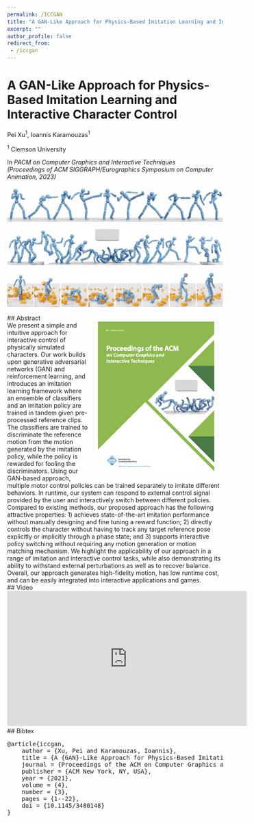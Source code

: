 ```yaml
---
permalink: /ICCGAN
title: "A GAN-Like Approach for Physics-Based Imitation Learning and Interactive Character Control"
excerpt: ""
author_profile: false
redirect_from: 
 - /iccgan
--- 
```



# A GAN-Like Approach for Physics-Based Imitation Learning and Interactive Character Control

<p class="author">
Pei Xu<sup>1</sup>, Ioannis Karamouzas<sup>1</sup>
</p>

<p class="affiliation">
<sup>1</sup> Clemson University
</p>

In _PACM on Computer Graphics and Interactive Techniques_<br />_(Proceedings of ACM SIGGRAPH/Eurographics Symposium on Computer Animation, 2023)_

<div class="m10"></div>
<div class="teaser">
<p><img src="projects/ICCGAN/teaser_fight.png" /></p>
<p><img src="projects/ICCGAN/teaser_jump.png" /></p>
<p><img src="projects/ICCGAN/teaser_recover.png" /></p>
</div>

<div class="m10"></div>
## Abstract
<div class="abstract">
<img src="projects/ICCGAN/cover.png" style="float:right;max-width:100%;padding:0 20px 20px 20px" />
We present a simple and intuitive approach for interactive control of physically simulated characters. Our work builds upon generative adversarial networks (GAN) and reinforcement learning, and introduces an imitation learning framework where an ensemble of classifiers and an imitation policy are trained in tandem given pre-processed reference clips. The classifiers are trained to discriminate the reference motion from the motion generated by the imitation policy, while the policy is rewarded for fooling the discriminators. Using our GAN-based approach, multiple motor control policies can be trained separately to imitate different behaviors. In runtime, our system can respond to external control signal provided by the user and interactively switch between different policies. Compared to existing methods, our proposed approach has the following attractive properties: 1) achieves state-of-the-art imitation performance without manually designing and fine tuning a reward function; 2) directly controls the character without having to track any target reference pose explicitly or implicitly through a phase state; and 3) supports interactive policy switching without requiring any motion generation or motion matching mechanism. We highlight the applicability of our approach in a range of imitation and interactive control tasks, while also demonstrating its ability to withstand external perturbations as well as to recover balance. Overall, our approach generates high-fidelity motion, has low runtime cost, and can be easily integrated into interactive applications and games.
</div>


<div class="m10"></div>
<a class="paper-link" href="https://arxiv.org/abs/2105.10066" title="Paper"></a>
<a class="code-link" href="https://github.com/xupei0610/CompositeMotion" title="Code"></a>

<div class="m10"></div>
## Video
<div style="max-width:560px">
<iframe width="560" height="315" src="https://www.youtube.com/embed/VHMyvDD3B_o" frameborder="0" allow="accelerometer; autoplay; clipboard-write; encrypted-media; gyroscope; picture-in-picture; web-share" allowfullscreen></iframe>
</div>

<div class="m10"></div>
## Bibtex
<pre class="bibtex">
@article{iccgan,
    author = {Xu, Pei and Karamouzas, Ioannis},
    title = {A {GAN}-Like Approach for Physics-Based Imitation Learning and Interactive Character Control},
    journal = {Proceedings of the ACM on Computer Graphics and Interactive Techniques},
    publisher = {ACM New York, NY, USA},
    year = {2021},
    volume = {4},
    number = {3},
    pages = {1--22},
    doi = {10.1145/3480148}
}
</pre>

